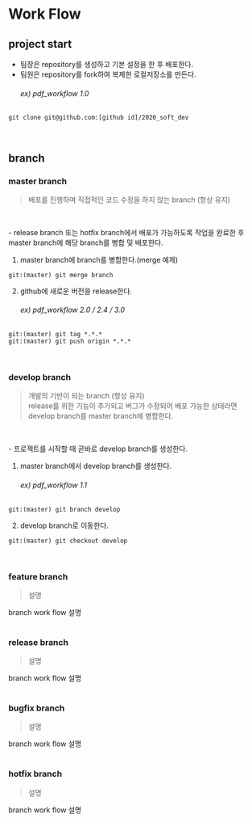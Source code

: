 # Work Flow
## project start

- 팀장은 repository를 생성하고 기본 설정을 한 후 배포한다.
- 팀원은 repository를 fork하여 복제한 로컬저장소를 만든다.<br><h6> ex) pdf_workflow 1.0</h6>
```
git clone git@github.com:[github id]/2020_soft_dev
```
<br>

## branch
### master branch
> 배포를 진행하며 직접적인 코드 수정을 하지 않는 branch (항상 유지)

<br>

\- release branch 또는 hotfix branch에서 배포가 가능하도록 작업을 완료한 후 master branch에 해당 branch를 병합 및 배포한다.
1. master branch에 branch를 병합한다.(merge 예제)
```
git:(master) git merge branch
```
2. github에 새로운 버전을 release한다.
<br> <h6> ex) pdf_workflow 2.0 / 2.4 / 3.0
```
git:(master) git tag *.*.*
git:(master) git push origin *.*.*
```
<br>

### develop branch
> 개발의 기반이 되는 branch (항상 유지)<br>
release를 위한 기능이 추가되고 버그가 수정되어 배포 가능한 상태라면 develop branch를 master branch에 병합한다.

<br>

\- 프로젝트를 시작할 때 곧바로 develop branch를 생성한다.
1. master branch에서 develop branch를 생성한다.
<br> <h6> ex) pdf_workflow 1.1
```
git:(master) git branch develop
```
2. develop branch로 이동한다.
```
git:(master) git checkout develop
```
<br>

### feature branch
> 설명

branch work flow 설명
<br><br>

### release branch
> 설명

branch work flow 설명
<br><br>

### bugfix branch
> 설명

branch work flow 설명
<br><br>

### hotfix branch
> 설명

branch work flow 설명
<br><br>